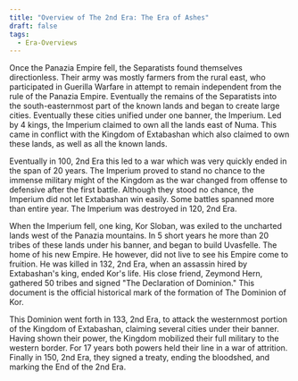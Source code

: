 ```yaml
---
title: "Overview of The 2nd Era: The Era of Ashes"
draft: false
tags:
  - Era-Overviews
---
```

 Once the Panazia Empire fell, the Separatists found themselves directionless. Their army was mostly farmers from the rural east, who participated in Guerilla Warfare in attempt to remain independent from the rule of the Panazia Empire. Eventually the remains of the Separatists into the south-easternmost part of the known lands and began to create large cities. Eventually these cities unified under one banner, the Imperium. Led by 4 kings, the Imperium claimed to own all the lands east of Numa. This came in conflict with the Kingdom of Extabashan which also claimed to own these lands, as well as all the known lands. 
 
 Eventually in 100, 2nd Era this led to a war which was very quickly ended in the span of 20 years. The Imperium proved to stand no chance to the immense military might of the Kingdom as the war changed from offense to defensive after the first battle. Although they stood no chance, the Imperium did not let Extabashan win easily. Some battles spanned more than entire year. The Imperium was destroyed in 120, 2nd Era.
 
When the Imperium fell, one king, Kor Sloban, was exiled to the uncharted lands west of the Panazia mountains. In 5 short years he more than 20 tribes of these lands under his banner, and began to build Uvasfelle. The home of his new Empire. He however, did not live to see his Empire come to fruition. He was killed in 132, 2nd Era, when an assassin hired by Extabashan's king, ended Kor's life. His close friend, Zeymond Hern, gathered 50 tribes and signed "The Declaration of Dominion." This document is the official historical mark of the formation of The Dominion of Kor.

This Dominion went forth in 133, 2nd Era, to attack the westernmost portion of the Kingdom of Extabashan, claiming several cities under their banner. Having shown their power, the Kingdom mobilized their full military to the western border. For 17 years both powers held their line in a war of attrition. Finally in 150, 2nd Era, they signed a treaty, ending the bloodshed, and marking the End of the 2nd Era.
